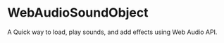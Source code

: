 WebAudioSoundObject
===================

A Quick way to load, play sounds, and add effects using Web Audio API.
